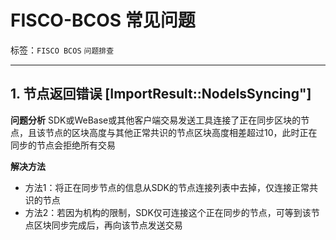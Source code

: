 # FISCO-BCOS 常见问题

标签：``FISCO BCOS`` ``问题排查``

----
## 1. 节点返回错误 [ImportResult::NodeIsSyncing"]

**问题分析** 
SDK或WeBase或其他客户端交易发送工具连接了正在同步区块的节点，且该节点的区块高度与其他正常共识的节点区块高度相差超过10，此时正在同步的节点会拒绝所有交易

**解决方法**
- 方法1：将正在同步节点的信息从SDK的节点连接列表中去掉，仅连接正常共识的节点
- 方法2：若因为机构的限制，SDK仅可连接这个正在同步的节点，可等到该节点区块同步完成后，再向该节点发送交易




